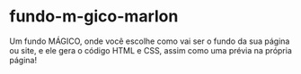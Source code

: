 # fundo-m-gico-marlon
Um fundo MÁGICO, onde você escolhe como vai ser o fundo da sua página ou site, e ele gera o código HTML e CSS, assim como uma prévia na própria página!

